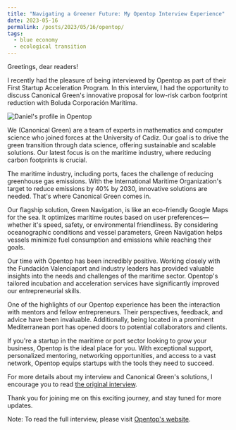 ```yaml
---
title: "Navigating a Greener Future: My Opentop Interview Experience"
date: 2023-05-16
permalink: /posts/2023/05/16/opentop/
tags:
  - blue economy
  - ecological transition
---
```


Greetings, dear readers!

I recently had the pleasure of being interviewed by Opentop as part of their First Startup Acceleration Program. In this interview, I had the opportunity to discuss Canonical Green's innovative proposal for low-risk carbon footprint reduction with Boluda Corporación Marítima.

![Daniel's profile in Opentop](https://opentop.es/wp-content/uploads/2023/05/canonical-green-daniel-precioso-980x612.png)

We (Canonical Green) are a team of experts in mathematics and computer science who joined forces at the University of Cadiz. Our goal is to drive the green transition through data science, offering sustainable and scalable solutions. Our latest focus is on the maritime industry, where reducing carbon footprints is crucial.

The maritime industry, including ports, faces the challenge of reducing greenhouse gas emissions. With the International Maritime Organization's target to reduce emissions by 40% by 2030, innovative solutions are needed. That's where Canonical Green comes in.

Our flagship solution, Green Navigation, is like an eco-friendly Google Maps for the sea. It optimizes maritime routes based on user preferences—whether it's speed, safety, or environmental friendliness. By considering oceanographic conditions and vessel parameters, Green Navigation helps vessels minimize fuel consumption and emissions while reaching their goals.

Our time with Opentop has been incredibly positive. Working closely with the Fundación Valenciaport and industry leaders has provided valuable insights into the needs and challenges of the maritime sector. Opentop's tailored incubation and acceleration services have significantly improved our entrepreneurial skills.

One of the highlights of our Opentop experience has been the interaction with mentors and fellow entrepreneurs. Their perspectives, feedback, and advice have been invaluable. Additionally, being located in a prominent Mediterranean port has opened doors to potential collaborators and clients.

If you're a startup in the maritime or port sector looking to grow your business, Opentop is the ideal place for you. With exceptional support, personalized mentoring, networking opportunities, and access to a vast network, Opentop equips startups with the tools they need to succeed.

For more details about my interview and Canonical Green's solutions, I encourage you to read [the original interview](https://opentop.es/2023/05/16/canonical-green-low-risk-carbon-footprint-reduction/).

Thank you for joining me on this exciting journey, and stay tuned for more updates.

Note: To read the full interview, please visit [Opentop's website](https://opentop.es/2023/05/16/canonical-green-low-risk-carbon-footprint-reduction/).

